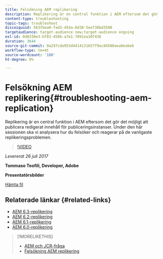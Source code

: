 ```yaml
---
title: Felsökning AEM replikering
description: Replikering är en central funktion i AEM eftersom det gör det möjligt att publicera redigerat innehåll för publiceringsinstanser. Under den här sessionen ska vi analysera hur du felsöker och reagerar på de vanligaste replikeringsproblemen.
content-type: troubleshooting
topic-tags: troubleshoot
discoiquuid: 563fbea0-fad3-45da-8d38-5ee736bd3588
targetaudience: target-audience new;target-audience ongoing
exl-id: 0d8338e3-bf83-450b-a7e1-7091ea10f436
duration: 3644
source-git-commit: 9a297cda953d4414131657f9ac84580aea0eabeb
workflow-type: tm+mt
source-wordcount: '108'
ht-degree: 0%

---
```


# Felsökning AEM replikering{#troubleshooting-aem-replication}

Replikering är en central funktion i AEM eftersom det gör det möjligt att publicera redigerat innehåll för publiceringsinstanser. Under den här sessionen ska vi analysera hur du felsöker och reagerar på de vanligaste replikeringsproblemen.

>[!VIDEO](https://video.tv.adobe.com/v/19282/?quality=9)

*Levererat 26 juli 2017*

**Tommaso Teofili, Developer, Adobe**

**Presentatörsbilder**

[Hämta fil](assets/aem-gems-troubleshooting-aem-replication.pdf)

## Relaterade länkar {#related-links}

* [AEM 6.3-replikering](https://docs.adobe.com/docs/en/aem/6-3/deploy/configuring/replication.html)
* [AEM 6.2-replikering](https://docs.adobe.com/docs/en/aem/6-2/deploy/configuring/replication.html)
* [AEM 6.1-replikering](https://docs.adobe.com/docs/en/aem/6-1/deploy/configuring/replication.html)
* [AEM 6.0-replikering](https://docs.adobe.com/docs/en/aem/6-0/deploy/configuring/replication.html)

>[!MORELIKETHIS]
>
>* [AEM och JCR-fråga](aem-indexing-jcr-query.md)
>* [Felsökning AEM replikering](aem-troubleshooting-aem-replication.md)
<!-- >>* [Adobe Experience Manager: AEM 6.x Maintenance Tasks](https://helpx.adobe.com/experience-manager/kt/eseminars/ccoo-aem-Aug-register.html) -->
